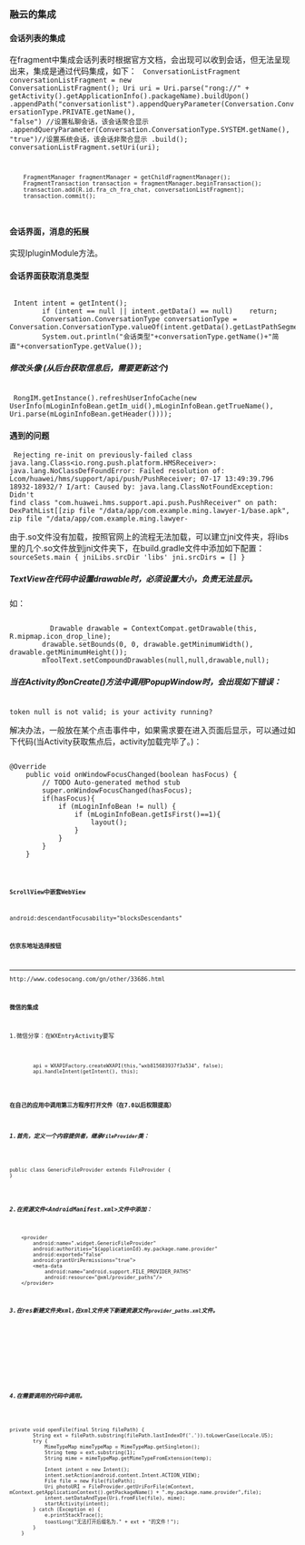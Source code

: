 ### 融云的集成

#### 会话列表的集成
在fragment中集成会话列表时根据官方文档，会出现可以收到会话，但无法呈现出来，集成是通过代码集成，如下：
<pro><code>
ConversationListFragment conversationListFragment = new ConversationListFragment();
Uri uri = Uri.parse("rong://" + getActivity().getApplicationInfo().packageName).buildUpon()
                .appendPath("conversationlist").appendQueryParameter(Conversation.ConversationType.PRIVATE.getName(), "false") //设置私聊会话，该会话聚合显示
                .appendQueryParameter(Conversation.ConversationType.SYSTEM.getName(), "true")//设置系统会话，该会话非聚合显示
                .build();
        conversationListFragment.setUri(uri);

        FragmentManager fragmentManager = getChildFragmentManager();
        FragmentTransaction transaction = fragmentManager.beginTransaction();
        transaction.add(R.id.fra_ch_fra_chat, conversationListFragment);
        transaction.commit();
</code></pro>
#### 会话界面，消息的拓展
实现IpluginModule方法。

#### 会话界面获取消息类型
<pre><code>
 Intent intent = getIntent();
        if (intent == null || intent.getData() == null)    return;
        Conversation.ConversationType conversationType = Conversation.ConversationType.valueOf(intent.getData().getLastPathSegment().toUpperCase(Locale.US));
        System.out.println("会话类型"+conversationType.getName()+"简直"+conversationType.getValue());
</code></pre>

##### 修改头像 (从后台获取信息后，需要更新这个)
<pre><code>
 RongIM.getInstance().refreshUserInfoCache(new UserInfo(mLoginInfoBean.getIm_uid(),mLoginInfoBean.getTrueName(), Uri.parse(mLoginInfoBean.getHeader())));
</code></pre>

#### 遇到的问题

<pro><code>
Rejecting re-init on previously-failed class java.lang.Class<io.rong.push.platform.HMSReceiver>: java.lang.NoClassDefFoundError: Failed resolution of: Lcom/huawei/hms/support/api/push/PushReceiver;
  07-17 13:49:39.796 18932-18932/? I/art: Caused by: java.lang.ClassNotFoundException: Didn't find class "com.huawei.hms.support.api.push.PushReceiver" on path: DexPathList[[zip file "/data/app/com.example.ming.lawyer-1/base.apk", zip file "/data/app/com.example.ming.lawyer-
</code></pro>

由于.so文件没有加载，按照官网上的流程无法加载，可以建立jni文件夹，将libs里的几个.so文件放到jni文件夹下，在build.gradle文件中添加如下配置：
<pro><code>
sourceSets.main {
    jniLibs.srcDir 'libs'
    jni.srcDirs = []
}
</code></pro>


##### TextView在代码中设置drawable时，必须设置大小，负责无法显示。
如：
<pre><code>
		  Drawable drawable = ContextCompat.getDrawable(this, R.mipmap.icon_drop_line);
        drawable.setBounds(0, 0, drawable.getMinimumWidth(), drawable.getMinimumHeight());
        mToolText.setCompoundDrawables(null,null,drawable,null);
</code></pre>

##### 当在Activity的onCreate()方法中调用PopupWindow时，会出现如下错误：
<pre><code>
token null is not valid; is your activity running?
</code></pre>
解决办法，一般放在某个点击事件中，如果需求要在进入页面后显示，可以通过如下代码(当Activity获取焦点后，activity加载完毕了。)：
<pre><code>
@Override
    public void onWindowFocusChanged(boolean hasFocus) {
        // TODO Auto-generated method stub
        super.onWindowFocusChanged(hasFocus);
        if(hasFocus){
            if (mLoginInfoBean != null) {
                if (mLoginInfoBean.getIsFirst()==1){
                    layout();
                }
            }
        }
    }
</pre><code>


#### ScrollView中嵌套WebView
android:descendantFocusability="blocksDescendants"


#### 仿京东地址选择按钮
<hr>http://www.codesocang.com/gn/other/33686.html
</hr>


#### 微信的集成
1.微信分享：在WXEntryActivity要写
<pre><code>
   		api = WXAPIFactory.createWXAPI(this,"wxb815683937f3a534", false);
        api.handleIntent(getIntent(), this);
</code></pre>

#### 在自己的应用中调用第三方程序打开文件（在7.0以后权限提高）

##### 1.首先，定义一个内容提供者，继承<code>FileProvider</code>类：
<pre><code>
public class GenericFileProvider extends FileProvider {
}
</code></pre>
##### 2.在资源文件<AndroidManifest.xml>文件中添加：

		<provider
            android:name=".widget.GenericFileProvider"
            android:authorities="${applicationId}.my.package.name.provider"
            android:exported="false"
            android:grantUriPermissions="true">
            <meta-data
                android:name="android.support.FILE_PROVIDER_PATHS"
                android:resource="@xml/provider_paths"/>
        </provider>

##### 3.在res新建文件夹xml,在xml文件夹下新建资源文件<code>provider_paths.xml</code>文件。
<pre><code>
<paths xmlns:android="http://schemas.android.com/apk/res/android">
    <external-path
        name="files_root"
        path="Android/data/com.dfy.ming.lawyer/"/>
    <external-path
        name="external_storage_root"
        path="."/>
</paths>
</code></pre>
##### 4.在需要调用的代码中调用。
<pre><code>
private void openFile(final String filePath) {
        String ext = filePath.substring(filePath.lastIndexOf('.')).toLowerCase(Locale.US);
        try {
            MimeTypeMap mimeTypeMap = MimeTypeMap.getSingleton();
            String temp = ext.substring(1);
            String mime = mimeTypeMap.getMimeTypeFromExtension(temp);

            Intent intent = new Intent();
            intent.setAction(android.content.Intent.ACTION_VIEW);
            File file = new File(filePath);
            Uri photoURI = FileProvider.getUriForFile(mContext, mContext.getApplicationContext().getPackageName() + ".my.package.name.provider",file);
            intent.setDataAndType(Uri.fromFile(file), mime);
            startActivity(intent);
        } catch (Exception e) {
            e.printStackTrace();
            toastLong("无法打开后缀名为." + ext + "的文件！");
        }
    }
</code></pre>


